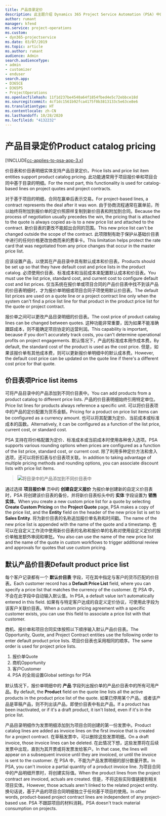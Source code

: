 ```yaml
---
title: 产品目录定价
description: 此主题介绍 Dynamics 365 Project Service Automation (PSA) 中的产品目录定价工作原理。
author: rumant
manager: kfend
ms.service: project-operations
ms.custom:
- dyn365-projectservice
ms.date: 03/07/2019
ms.topic: article
ms.author: rumant
audience: Admin
search.audienceType:
- admin
- customizer
- enduser
search.app:
- D365CE
- D365PS
- ProjectOperations
ms.openlocfilehash: 11f1d237be4540a64f1854fbed4e5c72ebbce18d
ms.sourcegitcommit: 4cf1dc1561b92fca4175f0b3813133c5e63ce8e6
ms.translationtype: HT
ms.contentlocale: zh-CN
ms.lasthandoff: 10/28/2020
ms.locfileid: "4132232"
---
```

# <a name="product-catalog-pricing"></a><span data-ttu-id="f57dc-103">产品目录定价</span><span class="sxs-lookup"><span data-stu-id="f57dc-103">Product catalog pricing</span></span> 

[!INCLUDE[cc-applies-to-psa-app-3.x](../includes/cc-applies-to-psa-app-3x.md)]


<span data-ttu-id="f57dc-104">价目表和价目表明细实体支持产品目录定价。</span><span class="sxs-lookup"><span data-stu-id="f57dc-104">Price lists and price list item entities support product catalog pricing.</span></span> <span data-ttu-id="f57dc-105">此功能通常用于项目报价单和项目合同中基于目录的明细。</span><span class="sxs-lookup"><span data-stu-id="f57dc-105">For the most part, this functionality is used for catalog-based lines on project quotes and project contracts.</span></span>

<span data-ttu-id="f57dc-106">对于基于项目的明细，合同在赢单后表示交易。</span><span class="sxs-lookup"><span data-stu-id="f57dc-106">For project-based lines, a contract represents the deal after it was won.</span></span> <span data-ttu-id="f57dc-107">由于协商流程通常在赢单前，所以始终将附加到报价单的定价照原样复制到新价目表和附加到合同。</span><span class="sxs-lookup"><span data-stu-id="f57dc-107">Because the process of negotiation usually precedes the win, the pricing that is attached to the quote is always copied as-is to a new price list and attached to the contract.</span></span> <span data-ttu-id="f57dc-108">新价目表的更改不能超出合同的范围。</span><span class="sxs-lookup"><span data-stu-id="f57dc-108">This new price list can't be changed outside the scope of the contract.</span></span> <span data-ttu-id="f57dc-109">此项限制有助于保护从基础价目表中进行的任何价格更改协商而来的费率卡。</span><span class="sxs-lookup"><span data-stu-id="f57dc-109">This limitation helps protect the rate card that was negotiated from any price changes that occur in the master price list.</span></span>

<span data-ttu-id="f57dc-110">应该设置产品，以使其在产品目录中具有默认成本和价目表。</span><span class="sxs-lookup"><span data-stu-id="f57dc-110">Products should be set up so that they have default cost and price lists in the product catalog.</span></span> <span data-ttu-id="f57dc-111">必须使用价目表、标准成本和当前成本来配置默认成本和价目表。</span><span class="sxs-lookup"><span data-stu-id="f57dc-111">You must use the list price, standard cost, and current cost to configure default cost and list prices.</span></span> <span data-ttu-id="f57dc-112">仅当系统在报价单或项目合同的产品价目表中找不到该产品的价目表明细时，才为报价单明细或项目合同子项使用默认价目表。</span><span class="sxs-lookup"><span data-stu-id="f57dc-112">The default list prices are used on a quote line or a project contract line only when the system can't find a price list line for that product in the product price list for the quote or project contract.</span></span>

<span data-ttu-id="f57dc-113">报价单之间可以更改产品目录明细的价目表。</span><span class="sxs-lookup"><span data-stu-id="f57dc-113">The cost price of product catalog lines can be changed between quotes.</span></span> <span data-ttu-id="f57dc-114">这种功能非常重要，因为如果不能准确跟踪成本，则不能确定项目协定的运营利润。</span><span class="sxs-lookup"><span data-stu-id="f57dc-114">This capability is important, because if you don't accurately track costs, you can't determine operational profits on project engagements.</span></span> <span data-ttu-id="f57dc-115">默认情况下，产品的标准成本用作成本费。</span><span class="sxs-lookup"><span data-stu-id="f57dc-115">By default, the standard cost of the product is used as the cost price.</span></span> <span data-ttu-id="f57dc-116">但是，如果该报价单有其他成本费，则可以更新报价单明细中的默认成本费。</span><span class="sxs-lookup"><span data-stu-id="f57dc-116">However, the default cost price can be updated on the quote line if there's a different cost price for that quote.</span></span>

## <a name="price-list-items"></a><span data-ttu-id="f57dc-117">价目表项</span><span class="sxs-lookup"><span data-stu-id="f57dc-117">Price list items</span></span>

<span data-ttu-id="f57dc-118">可将产品目录中的产品添加到不同价目表中。</span><span class="sxs-lookup"><span data-stu-id="f57dc-118">You can add products from a product catalog to different price lists.</span></span> <span data-ttu-id="f57dc-119">产品的价目表明细始终引用特定单位。</span><span class="sxs-lookup"><span data-stu-id="f57dc-119">Price list lines for products always reference a specific unit.</span></span> <span data-ttu-id="f57dc-120">可以将价目表项中的产品的定价配置为货币金额。</span><span class="sxs-lookup"><span data-stu-id="f57dc-120">Pricing for a product on price list items can be configured as a currency amount.</span></span> <span data-ttu-id="f57dc-121">也可以将其配置为定价、当前成本或标准成本的函数。</span><span class="sxs-lookup"><span data-stu-id="f57dc-121">Alternatively, it can be configured as a function of the list price, current cost, or standard cost.</span></span>

<span data-ttu-id="f57dc-122">PSA 支持在将价格配置为定价、标准成本或当前成本时使用各种舍入选项。</span><span class="sxs-lookup"><span data-stu-id="f57dc-122">PSA supports various rounding options when prices are configured as a function of the list price, standard cost, or current cost.</span></span> <span data-ttu-id="f57dc-123">除了利用多种定价方法和舍入选项，还可以将折扣表与价目表项关联。</span><span class="sxs-lookup"><span data-stu-id="f57dc-123">In addition to taking advantage of multiple pricing methods and rounding options, you can associate discount lists with price list items.</span></span> 

> ![将目录中的产品添加到不同价目表中](media/basic-guide-16.png)

<span data-ttu-id="f57dc-125">通过选择 **项目报价单** 页中的 **创建自定义报价** 为报价单创建新的自定义价目表时，PSA 将创建该价目表的备份，并将新价目表标头中的 **实体** 字段设置为 **销售实体**。</span><span class="sxs-lookup"><span data-stu-id="f57dc-125">When you create a new custom price list for a quote by selecting **Create Custom Pricing** on the **Project Quote** page, PSA makes a copy of the price list, and the **Entity** field on the header of the new price list is set to **Sales Entity**.</span></span> <span data-ttu-id="f57dc-126">将为新价目表的名称追加报价单名称和时间戳。</span><span class="sxs-lookup"><span data-stu-id="f57dc-126">The name of the new price list is appended with the name of the quote and a timestamp.</span></span> <span data-ttu-id="f57dc-127">也可以在自定义工作流中使用新价目表的名称和报价单的名称对使用自定义定价的报价单触发额外审阅和审批。</span><span class="sxs-lookup"><span data-stu-id="f57dc-127">You also can use the name of the new price list and the name of the quote in custom workflows to trigger additional review and approvals for quotes that use custom pricing.</span></span>

 
## <a name="default-product-price-list"></a><span data-ttu-id="f57dc-128">默认产品价目表</span><span class="sxs-lookup"><span data-stu-id="f57dc-128">Default product price list</span></span>
<span data-ttu-id="f57dc-129">每个客户记录都有一个 **默认价目表** 字段，可在其中指定与客户的货币匹配的价目表。</span><span class="sxs-lookup"><span data-stu-id="f57dc-129">Each customer record has a **Default Price List** field, where you can specify a price list that matches the currency of the customer.</span></span> <span data-ttu-id="f57dc-130">在 PSA 中，不会在此字段中自动输入默认值。</span><span class="sxs-lookup"><span data-stu-id="f57dc-130">In PSA, a default value isn't automatically entered in this field.</span></span> <span data-ttu-id="f57dc-131">如果有与特定客户达成的自定义定价协议，可使用此字段为该客户关联价目表。</span><span class="sxs-lookup"><span data-stu-id="f57dc-131">When a custom pricing agreement with a specific customer exists, you can use this field to associate a price list with that customer.</span></span>

<span data-ttu-id="f57dc-132">商机、报价单和项目合同实体按照以下顺序输入默认产品价目表。</span><span class="sxs-lookup"><span data-stu-id="f57dc-132">The Opportunity, Quote, and Project Contract entities use the following order to enter default product price lists.</span></span> <span data-ttu-id="f57dc-133">项目价目表也采用相同的顺序。</span><span class="sxs-lookup"><span data-stu-id="f57dc-133">The same order is used for project price lists.</span></span>

1.  <span data-ttu-id="f57dc-134">报价单</span><span class="sxs-lookup"><span data-stu-id="f57dc-134">Quote</span></span>
2.  <span data-ttu-id="f57dc-135">商机</span><span class="sxs-lookup"><span data-stu-id="f57dc-135">Opportunity</span></span>
3.  <span data-ttu-id="f57dc-136">客户</span><span class="sxs-lookup"><span data-stu-id="f57dc-136">Customer</span></span>
4.  <span data-ttu-id="f57dc-137">PSA 的全局设置</span><span class="sxs-lookup"><span data-stu-id="f57dc-137">Global settings for PSA</span></span>

<span data-ttu-id="f57dc-138">默认情况下，报价单明细中的 **产品** 字段列出报价单的产品价目表中的所有可用产品。</span><span class="sxs-lookup"><span data-stu-id="f57dc-138">By default, the **Product** field on the quote line lists all the active products in the product price list of the quote.</span></span> <span data-ttu-id="f57dc-139">如果已停用某个产品，或者该产品是草稿产品，则不列出该产品，即使价目表中有此产品。</span><span class="sxs-lookup"><span data-stu-id="f57dc-139">If a product has been inactivated, or if it's a draft product, it isn't listed, even if it's in the price list.</span></span> 

<span data-ttu-id="f57dc-140">产品目录明细作为发票明细添加到为项目合同创建的第一份发票中。</span><span class="sxs-lookup"><span data-stu-id="f57dc-140">Product catalog lines are added as invoice lines on the first invoice that is created for a project contract.</span></span> <span data-ttu-id="f57dc-141">在草稿发票中，可以删除这些发票明细。</span><span class="sxs-lookup"><span data-stu-id="f57dc-141">On a draft invoice, those invoice lines can be deleted.</span></span> <span data-ttu-id="f57dc-142">在此情况下想，这些发票将在后续发票中出现，直到为其开票或将发票发给客户。</span><span class="sxs-lookup"><span data-stu-id="f57dc-142">In that case, the lines will appear on a subsequent invoice until they are invoiced, or until the invoice is sent to the customer.</span></span> <span data-ttu-id="f57dc-143">在 PSA 中，不能为产品发票明细的部分数量开票。</span><span class="sxs-lookup"><span data-stu-id="f57dc-143">In PSA, you can't invoice a partial quantity of a product invoice line.</span></span> <span data-ttu-id="f57dc-144">为项目合同中的产品明细开票时，将创建实际值。</span><span class="sxs-lookup"><span data-stu-id="f57dc-144">When the product lines from the project contract are invoiced, actuals are created.</span></span> <span data-ttu-id="f57dc-145">但是，不将这些实际值链接到相关项目实体。</span><span class="sxs-lookup"><span data-stu-id="f57dc-145">However, those actuals aren't linked to the related project entity.</span></span> <span data-ttu-id="f57dc-146">换句话说，基于产品的项目合同明细独立于任何基于项目的使用。</span><span class="sxs-lookup"><span data-stu-id="f57dc-146">In other words, product-based project contract lines are independent of any project-based use.</span></span> <span data-ttu-id="f57dc-147">PSA 不跟踪项目的材料消耗。</span><span class="sxs-lookup"><span data-stu-id="f57dc-147">PSA doesn't track material consumption on projects.</span></span>
